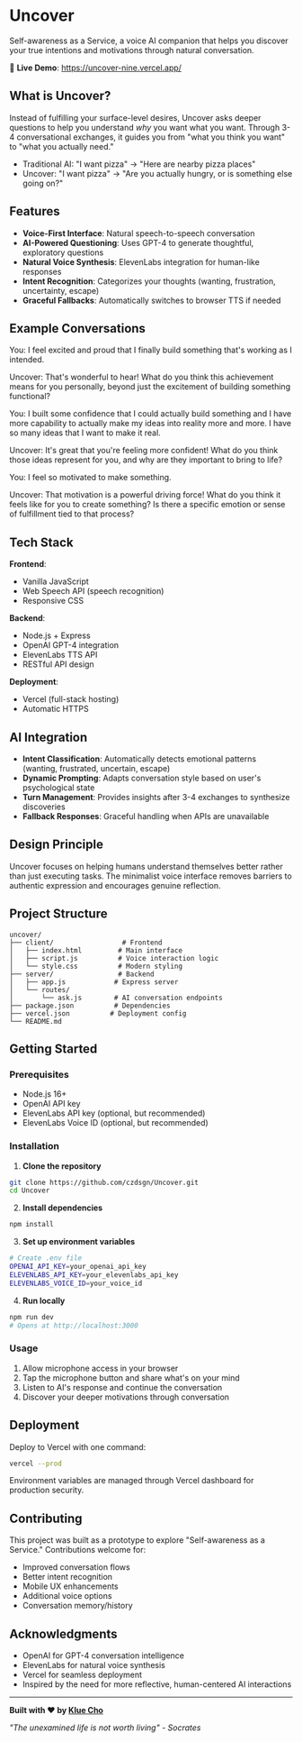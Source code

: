 # Uncover

Self-awareness as a Service, a voice AI companion that helps you discover your true intentions and motivations through natural conversation.

🔗 **Live Demo**: https://uncover-nine.vercel.app/

## What is Uncover?

Instead of fulfilling your surface-level desires, Uncover asks deeper questions to help you understand *why* you want what you want. Through 3-4 conversational exchanges, it guides you from "what you think you want" to "what you actually need."

- Traditional AI: "I want pizza" → "Here are nearby pizza places"  
- Uncover: "I want pizza" → "Are you actually hungry, or is something else going on?"

## Features

- **Voice-First Interface**: Natural speech-to-speech conversation
- **AI-Powered Questioning**: Uses GPT-4 to generate thoughtful, exploratory questions
- **Natural Voice Synthesis**: ElevenLabs integration for human-like responses
- **Intent Recognition**: Categorizes your thoughts (wanting, frustration, uncertainty, escape)
- **Graceful Fallbacks**: Automatically switches to browser TTS if needed

## Example Conversations

You: I feel excited and proud that I finally build something that's working as I intended.

Uncover: That's wonderful to hear! What do you think this achievement means for you personally, beyond just the excitement of building something functional?

You: I built some confidence that I could actually build something and I have more capability to actually make my ideas into reality more and more. I have so many ideas that I want to make it real.

Uncover: It's great that you're feeling more confident! What do you think those ideas represent for you, and why are they important to bring to life?

You: I feel so motivated to make something.

Uncover: That motivation is a powerful driving force! What do you think it feels like for you to create something? Is there a specific emotion or sense of fulfillment tied to that process?

## Tech Stack

**Frontend**:
- Vanilla JavaScript
- Web Speech API (speech recognition)
- Responsive CSS

**Backend**:
- Node.js + Express
- OpenAI GPT-4 integration
- ElevenLabs TTS API
- RESTful API design

**Deployment**:
- Vercel (full-stack hosting)
- Automatic HTTPS

## AI Integration

- **Intent Classification**: Automatically detects emotional patterns (wanting, frustrated, uncertain, escape)
- **Dynamic Prompting**: Adapts conversation style based on user's psychological state
- **Turn Management**: Provides insights after 3-4 exchanges to synthesize discoveries
- **Fallback Responses**: Graceful handling when APIs are unavailable

## Design Principle

Uncover focuses on helping humans understand themselves better rather than just executing tasks. The minimalist voice interface removes barriers to authentic expression and encourages genuine reflection.

## Project Structure

```
uncover/
├── client/                 # Frontend
│   ├── index.html         # Main interface
│   ├── script.js          # Voice interaction logic
│   └── style.css          # Modern styling
├── server/                # Backend
│   ├── app.js            # Express server
│   └── routes/
│       └── ask.js        # AI conversation endpoints
├── package.json          # Dependencies
├── vercel.json          # Deployment config
└── README.md
```

## Getting Started

### Prerequisites
- Node.js 16+
- OpenAI API key
- ElevenLabs API key (optional, but recommended)
- ElevenLabs Voice ID (optional, but recommended)

### Installation

1. **Clone the repository**
```bash
git clone https://github.com/czdsgn/Uncover.git
cd Uncover
```

2. **Install dependencies**
```bash
npm install
```

3. **Set up environment variables**
```bash
# Create .env file
OPENAI_API_KEY=your_openai_api_key
ELEVENLABS_API_KEY=your_elevenlabs_api_key
ELEVENLABS_VOICE_ID=your_voice_id
```

4. **Run locally**
```bash
npm run dev
# Opens at http://localhost:3000
```

### Usage

1. Allow microphone access in your browser
2. Tap the microphone button and share what's on your mind
3. Listen to AI's response and continue the conversation
4. Discover your deeper motivations through conversation

## Deployment

Deploy to Vercel with one command:

```bash
vercel --prod
```

Environment variables are managed through Vercel dashboard for production security.

## Contributing

This project was built as a prototype to explore "Self-awareness as a Service." Contributions welcome for:

- Improved conversation flows
- Better intent recognition
- Mobile UX enhancements
- Additional voice options
- Conversation memory/history

## Acknowledgments

- OpenAI for GPT-4 conversation intelligence
- ElevenLabs for natural voice synthesis
- Vercel for seamless deployment
- Inspired by the need for more reflective, human-centered AI interactions

---

**Built with ❤️ by [Klue Cho](https://github.com/czdsgn)**

*"The unexamined life is not worth living" - Socrates*
